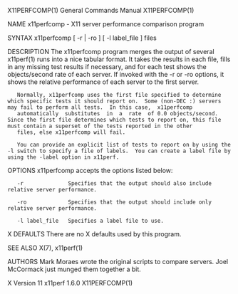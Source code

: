 X11PERFCOMP(1)                                                                          General Commands Manual                                                                         X11PERFCOMP(1)

NAME
       x11perfcomp - X11 server performance comparison program

SYNTAX
       x11perfcomp [ -r | -ro ] [ -l label_file ] files

DESCRIPTION
       The  x11perfcomp  program  merges the output of several x11perf(1) runs into a nice tabular format.  It takes the results in each file, fills in any missing test results if necessary, and for
       each test shows the objects/second rate of each server.  If invoked with the -r or -ro options, it shows the relative performance of each server to the first server.

       Normally, x11perfcomp uses the first file specified to determine which specific tests it should report on.  Some (non-DEC :) servers may fail to perform all tests.  In this case,  x11perfcomp
       automatically  substitutes  in  a  rate  of 0.0 objects/second.  Since the first file determines which tests to report on, this file must contain a superset of the tests reported in the other
       files, else x11perfcomp will fail.

       You can provide an explicit list of tests to report on by using the -l switch to specify a file of labels.  You can create a label file by using the -label option in x11perf.

OPTIONS
       x11perfcomp accepts the options listed below:

       -r              Specifies that the output should also include relative server performance.

       -ro             Specifies that the output should include only relative server performance.

       -l label_file   Specifies a label file to use.

X DEFAULTS
       There are no X defaults used by this program.

SEE ALSO
       X(7), x11perf(1)

AUTHORS
       Mark Moraes wrote the original scripts to compare servers.
       Joel McCormack just munged them together a bit.

X Version 11                                                                                 x11perf 1.6.0                                                                              X11PERFCOMP(1)
